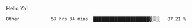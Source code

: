 Hello Ya!

<!--START_SECTION:waka-->

```text
Other            57 hrs 34 mins  █████████████████████▓░░░   87.21 %
```

<!--END_SECTION:waka-->
